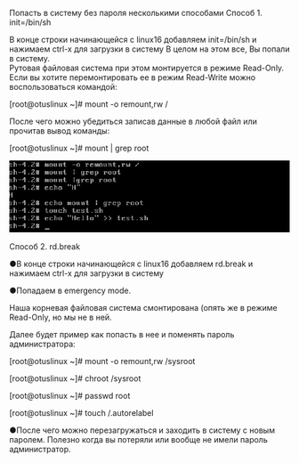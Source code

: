 Попасть в систему без пароля несколькими способами
Способ 1. init=/bin/sh

В конце строки начинающейся с linux16 добавляем 
init=/bin/sh и нажимаем сtrl-x для загрузки в систему
В целом на этом все, Вы попали в систему.  
Рутовая файловая система при этом монтируется в режиме Read-Only. 
Если вы хотите перемонтировать ее в режим Read-Write можно воспользоваться командой:

[root@otuslinux ~]# mount -o remount,rw /

После чего можно убедиться записав данные в любой файл или прочитав вывод команды:

[root@otuslinux ~]# mount | grep root

![alt text](screenshots/4.1.png "Способ 1")​

Способ 2. rd.break

●В конце строки начинающейся с linux16 добавляем rd.break и нажимаем сtrl-x для загрузки в систему

●Попадаем в emergency mode. 

Наша корневая файловая система смонтирована (опять же в режиме Read-Only, но мы не в ней. 

Далее будет пример как попасть в нее и поменять пароль администратора:

[root@otuslinux ~]# mount -o remount,rw /sysroot

[root@otuslinux ~]# chroot /sysroot

[root@otuslinux ~]# passwd root

[root@otuslinux ~]# touch /.autorelabel

●После чего можно перезагружаться и заходить в систему с новым паролем.
Полезно когда вы потеряли или вообще не имели пароль администратор.
